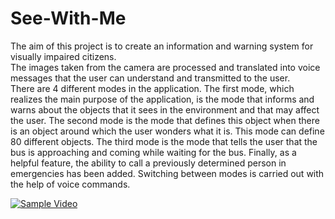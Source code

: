 # See-With-Me

The aim of this project is to create an information and warning system for visually impaired citizens.
<br>
The images taken from the camera are processed and translated into voice messages that the user can understand and transmitted to the user.
<br>
There are 4 different modes in the application. The first mode, which realizes the main purpose of the application, is the mode that informs and warns about the objects that it sees in the environment and that may affect the user. The second mode is the mode that defines this object when there is an object around which the user wonders what it is. This mode can define 80 different objects. The third mode is the mode that tells the user that the bus is approaching and coming while waiting for the bus. Finally, as a helpful feature, the ability to call a previously determined person in emergencies has been added. Switching between modes is carried out with the help of voice commands.
<br>

[![Sample Video](https://img.youtube.com/vi/AKF54SxB8rs/0.jpg)](https://www.youtube.com/watch?v=AKF54SxB8rs)
